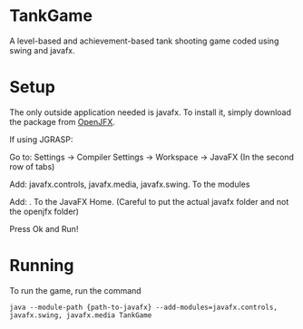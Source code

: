 # TankGame
A level-based and achievement-based tank shooting game coded using swing and javafx.

# Setup
The only outside application needed is javafx. To install it, simply download the package
from [OpenJFX](http://openjfx.io). 

If using JGRASP:

Go to: Settings -> Compiler Settings -> Workspace -> JavaFX (In the second row of tabs) 

Add: javafx.controls, javafx.media, javafx.swing. To the modules

Add: <path-to-javafx-folder>. To the JavaFX Home. (Careful to put the actual javafx folder and not the openjfx folder) 
  
Press Ok and Run! 

# Running
To run the game, run the command 
```
java --module-path {path-to-javafx} --add-modules=javafx.controls, javafx.swing, javafx.media TankGame
```
